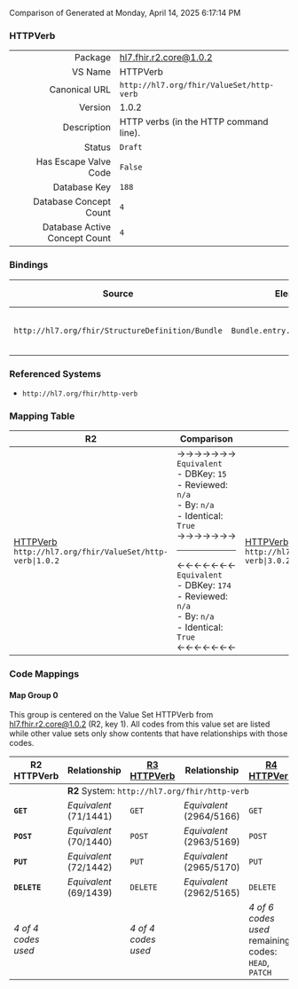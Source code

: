 Comparison of 
Generated at Monday, April 14, 2025 6:17:14 PM

### HTTPVerb

|      |     |
| ---: | --- |
| Package | hl7.fhir.r2.core@1.0.2 |
| VS Name | HTTPVerb |
| Canonical URL | `http://hl7.org/fhir/ValueSet/http-verb` |
| Version | 1.0.2 |
| Description | HTTP verbs (in the HTTP command line). |
| Status | `Draft` |
| Has Escape Valve Code | `False` |
| Database Key | `188` |
| Database Concept Count | `4` |
| Database Active Concept Count | `4` |
### Bindings

| Source | Element | Binding | Strength | Element Short |
| ------ | ------- | ------- | -------- | ------------- |
| `http://hl7.org/fhir/StructureDefinition/Bundle` | `Bundle.entry.request.method` | `http://hl7.org/fhir/ValueSet/http-verb` | `Required` | GET \| POST \| PUT \| DELETE |

### Referenced Systems

* `http://hl7.org/fhir/http-verb`
### Mapping Table

| R2 | Comparison | R3 | Comparison | R4 | Comparison | R4B | Comparison | R5
| --- | --- | --- | --- | --- | --- | --- | --- | ---
| [HTTPVerb](/docs/R2/ValueSets/HTTPVerb.md)<br/> `http://hl7.org/fhir/ValueSet/http-verb\|1.0.2` | →→→→→→→<br/>`Equivalent`<br/>- DBKey: `15`<br/>- Reviewed: `n/a`<br/>- By: `n/a`<br/>- Identical: `True`<br/>→→→→→→→<hr/>←←←←←←←<br/>`Equivalent`<br/>- DBKey: `174`<br/>- Reviewed: `n/a`<br/>- By: `n/a`<br/>- Identical: `True`<br/>←←←←←←←| [HTTPVerb](/docs/R3/ValueSets/HTTPVerb.md)<br/> `http://hl7.org/fhir/ValueSet/http-verb\|3.0.2` | →→→→→→→<br/>`SourceIsNarrowerThanTarget`<br/>- DBKey: `339`<br/>- Reviewed: `n/a`<br/>- By: `n/a`<br/>- Identical: `False`<br/>→→→→→→→<hr/>←←←←←←←<br/>`SourceIsBroaderThanTarget`<br/>- DBKey: `561`<br/>- Reviewed: `n/a`<br/>- By: `n/a`<br/>- Identical: `False`<br/>←←←←←←←| [HTTPVerb](/docs/R4/ValueSets/HTTPVerb.md)<br/> `http://hl7.org/fhir/ValueSet/http-verb\|4.0.1` | →→→→→→→<br/>`Equivalent`<br/>- DBKey: `1537`<br/>- Reviewed: `n/a`<br/>- By: `n/a`<br/>- Identical: `False`<br/>→→→→→→→<hr/>←←←←←←←<br/>`Equivalent`<br/>- DBKey: `1538`<br/>- Reviewed: `n/a`<br/>- By: `n/a`<br/>- Identical: `False`<br/>←←←←←←←| [HTTPVerb](/docs/R4B/ValueSets/HTTPVerb.md)<br/> `http://hl7.org/fhir/ValueSet/http-verb\|4.3.0` | →→→→→→→<br/>`Equivalent`<br/>- DBKey: `784`<br/>- Reviewed: `n/a`<br/>- By: `n/a`<br/>- Identical: `True`<br/>→→→→→→→<hr/>←←←←←←←<br/>`Equivalent`<br/>- DBKey: `1045`<br/>- Reviewed: `n/a`<br/>- By: `n/a`<br/>- Identical: `True`<br/>←←←←←←←| [HTTPVerb](/docs/R5/ValueSets/HTTPVerb.md)<br/> `http://hl7.org/fhir/ValueSet/http-verb\|5.0.0` 

### Code Mappings


#### Map Group 0

This group is centered on the Value Set HTTPVerb from hl7.fhir.r2.core@1.0.2 (R2, key 1).
All codes from this value set are listed while other value sets only show contents that have relationships with those codes.

| R2 HTTPVerb| Relationship | [R3 HTTPVerb](/docs/R3/ValueSets/HTTPVerb.md)| Relationship | [R4 HTTPVerb](/docs/R4/ValueSets/HTTPVerb.md)| Relationship | [R4B HTTPVerb](/docs/R4B/ValueSets/HTTPVerb.md)| Relationship | [R5 HTTPVerb](/docs/R5/ValueSets/HTTPVerb.md)
| --- | --- | --- | --- | --- | --- | --- | --- | ---
| <td colspan="8">**R2** System: `http://hl7.org/fhir/http-verb`
| **`GET`**| _Equivalent_ <br/>(71/1441)| `GET`| _Equivalent_ <br/>(2964/5166)| `GET`| _Equivalent_ <br/>(16178/16179)| `GET`| _Equivalent_ <br/>(7488/9751)| `GET`
| **`POST`**| _Equivalent_ <br/>(70/1440)| `POST`| _Equivalent_ <br/>(2963/5169)| `POST`| _Equivalent_ <br/>(16182/16183)| `POST`| _Equivalent_ <br/>(7487/9750)| `POST`
| **`PUT`**| _Equivalent_ <br/>(72/1442)| `PUT`| _Equivalent_ <br/>(2965/5170)| `PUT`| _Equivalent_ <br/>(16184/16185)| `PUT`| _Equivalent_ <br/>(7489/9752)| `PUT`
| **`DELETE`**| _Equivalent_ <br/>(69/1439)| `DELETE`| _Equivalent_ <br/>(2962/5165)| `DELETE`| _Equivalent_ <br/>(16186/16187)| `DELETE`| _Equivalent_ <br/>(7486/9749)| `DELETE`
| *4 of 4 codes used* | | *4 of 4 codes used* | | *4 of 6 codes used* <br/>remaining codes:<br/>`HEAD`, `PATCH`| | *4 of 6 codes used* <br/>remaining codes:<br/>`HEAD`, `PATCH`| | *4 of 6 codes used* <br/>remaining codes:<br/>`HEAD`, `PATCH`

